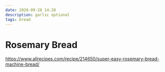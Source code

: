 ```yaml
---
date: 2020-09-28 14:28
description: garlic optional
tags: bread
---
```


# Rosemary Bread

https://www.allrecipes.com/recipe/214650/super-easy-rosemary-bread-machine-bread/
